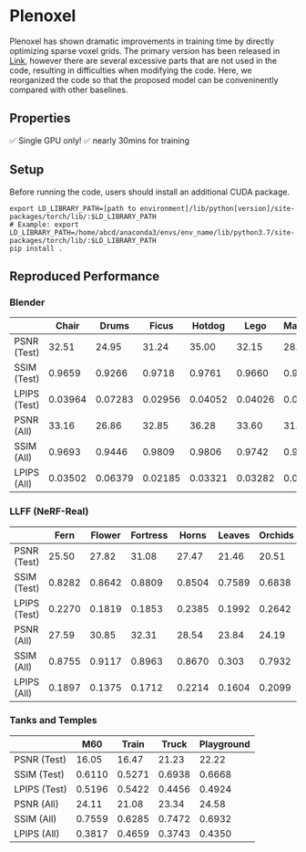 # Plenoxel

Plenoxel has shown dramatic improvements in training time by directly optimizing sparse voxel grids. The primary version has been released in [Link](https://github.com/sxyu/svox2), however there are several excessive parts that are not used in the code, resulting in difficulties when modifying the code. Here, we reorganized the code so that the proposed model can be conveninently compared with other baselines. 

## Properties

:white_check_mark: Single GPU only!
:white_check_mark: nearly 30mins for training

## Setup
Before running the code, users should install an additional CUDA package.
```
export LD_LIBRARY_PATH=[path to environment]/lib/python[version]/site-packages/torch/lib/:$LD_LIBRARY_PATH
# Example: export LD_LIBRARY_PATH=/home/abcd/anaconda3/envs/env_name/lib/python3.7/site-packages/torch/lib/:$LD_LIBRARY_PATH
pip install .
```

## Reproduced Performance

### Blender

| | Chair | Drums | Ficus | Hotdog | Lego | Materials | Mic | Ship |
|--- |---|---|---|---|---|---|---|---|
| PSNR (Test) | 32.51 | 24.95 | 31.24 | 35.00 | 32.15 | 28.37 | 31.59 | 28.34 |
| SSIM (Test) | 0.9659 | 0.9266 | 0.9718 | 0.9761 | 0.9660 | 0.9445 | 0.9788 | 0.8780 |
| LPIPS (Test) | 0.03964 | 0.07283 | 0.02956 | 0.04052 | 0.04026 | 0.06316 | 0.02144 | 0.1473 |
| PSNR (All) | 33.16 | 26.86 | 32.85 | 36.28 | 33.60 | 31.09 | 32.26 | 30.22 |
| SSIM (All) | 0.9693 | 0.9446 | 0.9809 | 0.9806 | 0.9742 | 0.9675 | 0.9818 | 0.9023 |
| LPIPS (All) | 0.03502 | 0.06379 | 0.02185 | 0.03321 | 0.03282 | 0.04526 | 0.01841 | 0.1274 |

### LLFF (NeRF-Real)

| | Fern | Flower | Fortress | Horns | Leaves | Orchids | Room | Trex |
|--- |---|---|---|---|---|---|---|---|
| PSNR (Test) | 25.50 | 27.82 | 31.08 | 27.47 | 21.46 | 20.51 | 30.33 | 26.26 |
| SSIM (Test) | 0.8282 | 0.8642 | 0.8809 | 0.8504 | 0.7589 | 0.6838 | 0.9388 | 0.8846 |
| LPIPS (Test) | 0.2270 | 0.1819 | 0.1853 | 0.2385 | 0.1992 | 0.2642 | 0.1898 | 0.2464 |
| PSNR (All) | 27.59 | 30.85 | 32.31 | 28.54 | 23.84 | 24.19 | 33.51 | 28.45 |
| SSIM (All) | 0.8755 | 0.9117 | 0.8963 | 0.8670 | 0.303 | 0.7932 | 0.9555 | 0.9192 |
| LPIPS (All) | 0.1897 | 0.1375 | 0.1712 | 0.2214 | 0.1604 | 0.2099 | 0.1670 | 0.1996 |


### Tanks and Temples

| | M60 | Train | Truck | Playground | 
|--- |---|---|---|---|
| PSNR (Test) | 16.05 | 16.47 | 21.23 | 22.22 |
| SSIM (Test) | 0.6110 | 0.5271 | 0.6938 | 0.6668 | 
| LPIPS (Test) | 0.5196 | 0.5422 | 0.4456 | 0.4924 | 
| PSNR (All) | 24.11 | 21.08 | 23.34 | 24.58 |
| SSIM (All) | 0.7559 | 0.6285 | 0.7472 | 0.6932 |
| LPIPS (All) | 0.3817 | 0.4659 | 0.3743 | 0.4350 | 